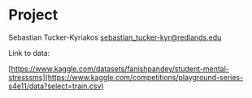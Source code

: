 # Project

Sebastian Tucker-Kyriakos sebastian_tucker-kyr@redlands.edu

Link to data:

[https://www.kaggle.com/datasets/fanishpandey/student-mental-stresssms](https://www.kaggle.com/competitions/playground-series-s4e11/data?select=train.csv)
